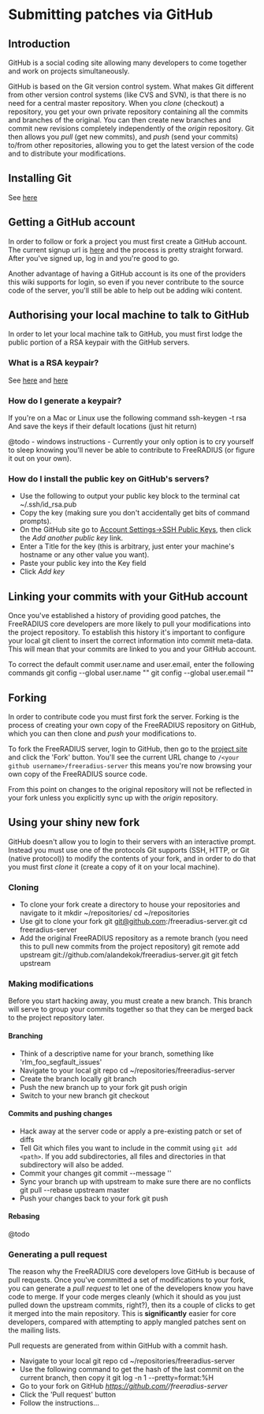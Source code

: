 # Submitting patches via GitHub
## Introduction
GitHub is a social coding site allowing many developers to come together and work on projects simultaneously.

GitHub is based on the Git version control system. What makes Git different from other version control systems (like CVS and SVN), is that there is no need for a central master repository. When you _clone_ (checkout) a repository, you get your own private repository containing all the commits and branches of the original. You can then create new branches and commit new revisions completely independently of the _origin_ repository. Git then allows you _pull_ (get new commits), and _push_ (send your commits) to/from other repositories, allowing you to get the latest version of the code and to distribute your modifications.

## Installing Git
See [here](http://book.git-scm.com/2_installing_git.html)

## Getting a GitHub account
In order to follow or fork a project you must first create a GitHub account. The current signup url is [here](https://github.com/signup/free) and the process is pretty straight forward. After you've signed up, log in and you're good to go.

Another advantage of having a GitHub account is its one of the providers this wiki supports for login, so even if you never contribute to the source code of the server, you'll still be able to help out be adding wiki content. 

## Authorising your local machine to talk to GitHub
In order to let your local machine talk to GitHub, you must first lodge the public portion of a RSA keypair with the GitHub servers.

### What is a RSA keypair?
See [here](http://en.wikipedia.org/wiki/Public-key_cryptography) and [here](http://en.wikipedia.org/wiki/RSA)
### How do I generate a keypair?
If you're on a Mac or Linux use the following command
    ssh-keygen -t rsa
And save the keys if their default locations (just hit return)

@todo - windows instructions - Currently your only option is to cry yourself to sleep knowing you'll never be able to contribute to FreeRADIUS (or figure it out on your own).
### How do I install the public key on GitHub's servers?
* Use the following to output your public key block to the terminal
      cat ~/.ssh/id_rsa.pub
* Copy the key (making sure you don't accidentally get bits of command prompts).
* On the GitHub site go to [Account Settings->SSH Public Keys](https://github.com/account/ssh), then click the _Add another public key_ link.
* Enter a Title for the key (this is arbitrary, just enter your machine's hostname or any other value you want).
* Paste your public key into the Key field
* Click _Add key_

## Linking your commits with your GitHub account
Once you've established a history of providing good patches, the FreeRADIUS core developers are more likely to pull your modifications into the project repository. To establish this history it's important to configure your local git client to insert the correct information into commit meta-data. This will mean that your commits are linked to you and your GitHub account.

To correct the default commit user.name and user.email, enter the following commands
    git config --global user.name "<Your real name>"
    git config --global user.email "<Email you used to signup with GitHub>"

## Forking
In order to contribute code you must first fork the server. Forking is the process of creating your own copy of the FreeRADIUS repository on GitHub, which you can then clone and _push_ your modifications to.

To fork the FreeRADIUS server, login to GitHub, then go to the [project site](https://github.com/alandekok/freeradius-server) and click the 'Fork' button. You'll see the current URL change to ``/<your github username>/freeradius-server`` this means you're now browsing your own copy of the FreeRADIUS source code.

From this point on changes to the original repository will not be reflected in your fork unless you explicitly sync up with the _origin_ repository.

## Using your shiny new fork
GitHub doesn't allow you to login to their servers with an interactive prompt. Instead you must use one of the protocols Git supports (SSH, HTTP, or Git (native protocol)) to modify the contents of your fork, and in order to do that you must first _clone_ it (create a copy of it on your local machine).

### Cloning
* To clone your fork create a directory to house your repositories and navigate to it
      mkdir ~/repositories/
      cd ~/repositories
* Use git to clone your fork
      git git@github.com:<your github username>/freeradius-server.git
      cd freeradius-server
* Add the original FreeRADIUS repository as a remote branch (you need this to pull new commits from the project repository)
      git remote add upstream git://github.com/alandekok/freeradius-server.git
      git fetch upstream
    
### Making modifications
Before you start hacking away, you must create a new branch. This branch will serve to group your commits together so that they can be merged back to the project repository later.

#### Branching 
* Think of a descriptive name for your branch, something like 'rlm_foo_segfault_issues'
* Navigate to your local git repo
      cd ~/repositories/freeradius-server
* Create the branch locally
      git branch <my new branch>
* Push the new branch up to your fork
      git push origin <my new branch>
* Switch to your new branch
      git checkout <my new branch>
      
#### Commits and pushing changes
* Hack away at the server code or apply a pre-existing patch or set of diffs
* Tell Git which files you want to include in the commit using ``git add <path>``. If you add subdirectories, all files and directories in that subdirectory will also be added.
* Commit your changes
      git commit --message '<description of changes>'
* Sync your branch up with upstream to make sure there are no conflicts
      git pull --rebase upstream master 
* Push your changes back to your fork
      git push
      
#### Rebasing
@todo

### Generating a pull request
The reason why the FreeRADIUS core developers love GitHub is because of pull requests. Once you've committed a set of modifications to your fork, you can generate a _pull request_ to let one of the developers know you have code to merge.
If your code merges cleanly (which it should as you just pulled down the upstream commits, right?), then its a couple of clicks to get it merged into the main repository. This is **significantly** easier for core developers, compared with attempting to apply mangled patches sent on the mailing lists.

Pull requests are generated from within GitHub with a commit hash.

* Navigate to your local git repo
      cd ~/repositories/freeradius-server
* Use the following command to get the hash of the last commit on the current branch, then copy it
      git log -n 1 --pretty=format:%H
* Go to your fork on GitHub _https://github.com/<your github username>/freeradius-server_
* Click the 'Pull request' button 
* Follow the instructions...